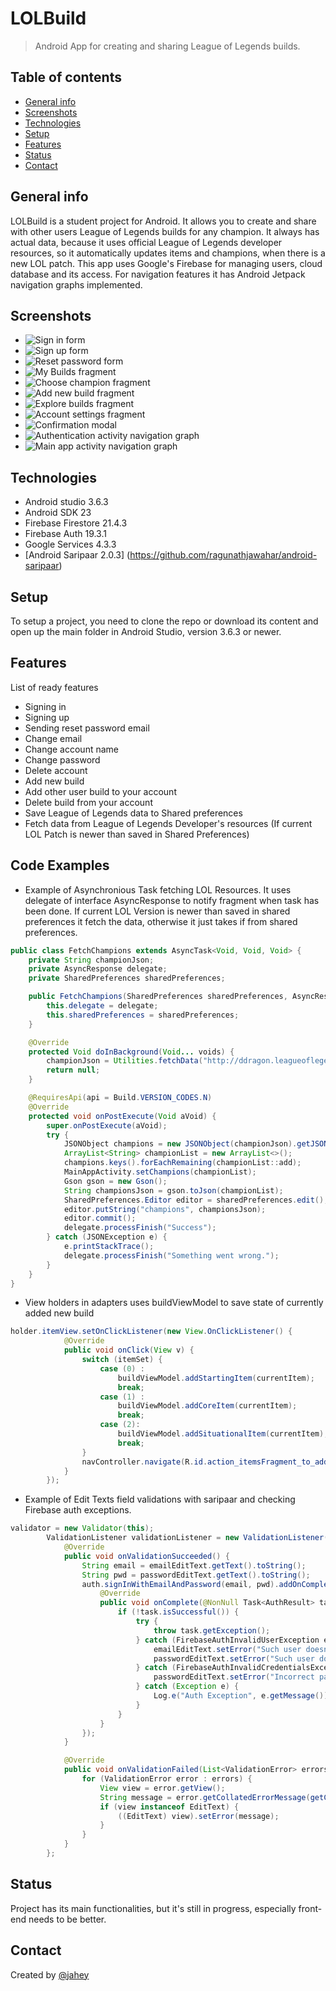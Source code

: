 # LOLBuild
> Android App for creating and sharing League of Legends builds.

## Table of contents
* [General info](#general-info)
* [Screenshots](#screenshots)
* [Technologies](#technologies)
* [Setup](#setup)
* [Features](#features)
* [Status](#status)
* [Contact](#contact)

## General info
LOLBuild is a student project for Android. It allows you to create and share with other users League of Legends builds for any champion. 
It always has actual data, because it uses official League of Legends developer resources, so it automatically updates items and champions, when there is a new LOL patch.
This app uses Google's Firebase for managing users, cloud database and its access. For navigation features it has Android Jetpack navigation graphs implemented.

## Screenshots
* ![Sign in form](/screenshots/1.png)
* ![Sign up form](/screenshots/2.png)
* ![Reset password form](/screenshots/3.png)
* ![My Builds fragment](/screenshots/4.png)
* ![Choose champion fragment](/screenshots/5.png)
* ![Add new build fragment](/screenshots/6.png)
* ![Explore builds fragment](/screenshots/7.png)
* ![Account settings fragment](/screenshots/8.png)
* ![Confirmation modal](/screenshots/9.png)
* ![Authentication activity navigation graph](/screenshots/11.png)
* ![Main app activity navigation graph](/screenshots/10.png)

## Technologies
* Android studio 3.6.3
* Android SDK 23
* Firebase Firestore 21.4.3
* Firebase Auth 19.3.1
* Google Services 4.3.3
* [Android Saripaar 2.0.3] (https://github.com/ragunathjawahar/android-saripaar)

## Setup
To setup a project, you need to clone the repo or download its content and open up the main folder in Android Studio, version 3.6.3 or newer.

## Features
List of ready features
* Signing in
* Signing up
* Sending reset password email
* Change email
* Change account name
* Change password
* Delete account
* Add new build
* Add other user build to your account
* Delete build from your account
* Save League of Legends data to Shared preferences 
* Fetch data from League of Legends Developer's resources (If current LOL Patch is newer than saved in Shared Preferences)

## Code Examples
* Example of Asynchronious Task fetching LOL Resources. It uses delegate of interface AsyncResponse to notify fragment when task has been done.
If current LOL Version is newer than saved in shared preferences it fetch the data, otherwise it just takes if from shared preferences.
```java
public class FetchChampions extends AsyncTask<Void, Void, Void> {
    private String championJson;
    private AsyncResponse delegate;
    private SharedPreferences sharedPreferences;

    public FetchChampions(SharedPreferences sharedPreferences, AsyncResponse delegate) {
        this.delegate = delegate;
        this.sharedPreferences = sharedPreferences;
    }

    @Override
    protected Void doInBackground(Void... voids) {
        championJson = Utilities.fetchData("http://ddragon.leagueoflegends.com/cdn/" + MainAppActivity.getLolVersion() + "/data/en_US/champion.json");
        return null;
    }

    @RequiresApi(api = Build.VERSION_CODES.N)
    @Override
    protected void onPostExecute(Void aVoid) {
        super.onPostExecute(aVoid);
        try {
            JSONObject champions = new JSONObject(championJson).getJSONObject("data");
            ArrayList<String> championList = new ArrayList<>();
            champions.keys().forEachRemaining(championList::add);
            MainAppActivity.setChampions(championList);
            Gson gson = new Gson();
            String championsJson = gson.toJson(championList);
            SharedPreferences.Editor editor = sharedPreferences.edit();
            editor.putString("champions", championsJson);
            editor.commit();
            delegate.processFinish("Success");
        } catch (JSONException e) {
            e.printStackTrace();
            delegate.processFinish("Something went wrong.");
        }
    }
}
```
* View holders in adapters uses buildViewModel to save state of currently added new build
```java
holder.itemView.setOnClickListener(new View.OnClickListener() {
            @Override
            public void onClick(View v) {
                switch (itemSet) {
                    case (0) :
                        buildViewModel.addStartingItem(currentItem);
                        break;
                    case (1) :
                        buildViewModel.addCoreItem(currentItem);
                        break;
                    case (2):
                        buildViewModel.addSituationalItem(currentItem);
                        break;
                }
                navController.navigate(R.id.action_itemsFragment_to_addBuildFragment);
            }
        });
```
* Example of Edit Texts field validations with saripaar and checking Firebase auth exceptions.
```java
validator = new Validator(this);
        ValidationListener validationListener = new ValidationListener() {
            @Override
            public void onValidationSucceeded() {
                String email = emailEditText.getText().toString();
                String pwd = passwordEditText.getText().toString();
                auth.signInWithEmailAndPassword(email, pwd).addOnCompleteListener(new OnCompleteListener<AuthResult>() {
                    @Override
                    public void onComplete(@NonNull Task<AuthResult> task) {
                        if (!task.isSuccessful()) {
                            try {
                                throw task.getException();
                            } catch (FirebaseAuthInvalidUserException e) {
                                emailEditText.setError("Such user doesn't exist.");
                                passwordEditText.setError("Such user doesn't exist.");
                            } catch (FirebaseAuthInvalidCredentialsException e) {
                                passwordEditText.setError("Incorrect password.");
                            } catch (Exception e) {
                                Log.e("Auth Exception", e.getMessage());
                            }
                        }
                    }
                });
            }

            @Override
            public void onValidationFailed(List<ValidationError> errors) {
                for (ValidationError error : errors) {
                    View view = error.getView();
                    String message = error.getCollatedErrorMessage(getContext());
                    if (view instanceof EditText) {
                        ((EditText) view).setError(message);
                    }
                }
            }
        };
```
## Status
Project has its main functionalities, but it's still in progress, especially front-end needs to be better.

## Contact
Created by [@jahey](https://github.com/jaheyy)
